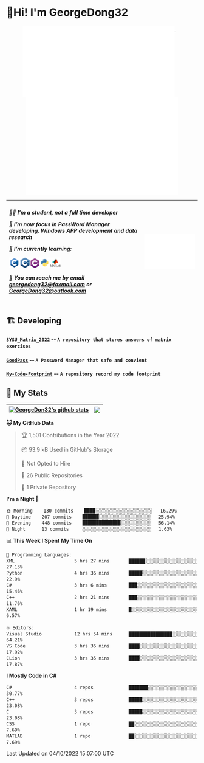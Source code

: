 # 👋Hi! I'm GeorgeDong32
<p align="center">
  <a href="#">
    <img width="400" align="top" src="https://github.com/GeorgeDong32/GeorgeDong32/blob/main/metrics.classic.svg" />
  </a>
  &emsp;
  <a href="#">
    <img width="400" align="top" src="https://github.com/GeorgeDong32/GeorgeDong32/blob/main/metrics.achievements.svg" />
  </a>
</p>

| <h5 align="left"><p>🧑‍🎓 I'm a student, not a full time developer</p><p>👀 I’m now focus in PassWord Manager developing, Windows APP development and data research</p><p>📖 I’m currently learning:</p><code><img height="28" alt="C" src="https://raw.githubusercontent.com/github/explore/f3e22f0dca2be955676bc70d6214b95b13354ee8/topics/c/c.png"></code><code><img height="28" alt="C++" src="https://raw.githubusercontent.com/github/explore/180320cffc25f4ed1bbdfd33d4db3a66eeeeb358/topics/cpp/cpp.png"></code><code><img height="26" alt="C#" src="https://github.com/GeorgeDong32/GeorgeDong32/blob/main/C%23Logo.png"></code><code><img height="28" alt="Python" src="https://raw.githubusercontent.com/github/explore/80688e429a7d4ef2fca1e82350fe8e3517d3494d/topics/python/python.png"></code><code><img height="28" alt="Matlab" src="https://raw.githubusercontent.com/github/explore/80688e429a7d4ef2fca1e82350fe8e3517d3494d/topics/matlab/matlab.png"></code></p>💬 You can reach me by email georgedong32@foxmail.com or GeorgeDong32@outlook.com</p></h5> | <img width="450" alt="my-commit-calendar" src="https://github.com/GeorgeDong32/GeorgeDong32/blob/main/metrics.plugin.isocalendar.svg" > |
| ------------- | ------------- |


#### 
#### 
#### 
#### 

## 🏗️ Developing
#### [`SYSU_Matrix_2022`](https://github.com/GeorgeDong32/SYSU_Matrix_2022) -- `A repository that stores answers of matrix exercises`
#### [`GoodPass`](https://github.com/GeorgeDong32/GoodPass) -- `A Password Manager that safe and convient`
#### [`My-Code-Footprint`](https://github.com/GeorgeDong32/My-Code-Footprint) -- `A repository record my code footprint`
## 🚀 My Stats

| <a href="https://github.com/GeorgeDong32/github-readme-stats"><img align="center" src="https://github-readme-stats-one-topaz-92.vercel.app/api?username=GeorgeDong32&show_icons=true&bg_color=45,34558b,FFFFFF&title_color=FFFFFF&icon_color=F5DF4D&hide_border=1" alt="GeorgeDon32's github stats" /></a> | <a href="https://github.com/GeorgeDong32/github-readme-stats"><img align="center" height="192" src="https://github-readme-stats-one-topaz-92.vercel.app/api/top-langs/?username=GeorgeDong32&layout=compact&bg_color=45,FFFFFF,34558b&title_color=555555&hide_border=1" /></a> |
| ------------- | ------------- |


<!--START_SECTION:waka-->
**🐱 My GitHub Data** 

> 🏆 1,501 Contributions in the Year 2022
 > 
> 📦 93.9 kB Used in GitHub's Storage 
 > 
> 🚫 Not Opted to Hire
 > 
> 📜 26 Public Repositories 
 > 
> 🔑 1 Private Repository 
 > 
**I'm a Night 🦉** 

```text
🌞 Morning    130 commits    ████░░░░░░░░░░░░░░░░░░░░░   16.29% 
🌆 Daytime    207 commits    ██████░░░░░░░░░░░░░░░░░░░   25.94% 
🌃 Evening    448 commits    ██████████████░░░░░░░░░░░   56.14% 
🌙 Night      13 commits     ░░░░░░░░░░░░░░░░░░░░░░░░░   1.63%

```


📊 **This Week I Spent My Time On** 

```text
💬 Programming Languages: 
XML                      5 hrs 27 mins       ██████░░░░░░░░░░░░░░░░░░░   27.15% 
Python                   4 hrs 36 mins       █████░░░░░░░░░░░░░░░░░░░░   22.9% 
C#                       3 hrs 6 mins        ███░░░░░░░░░░░░░░░░░░░░░░   15.46% 
C++                      2 hrs 21 mins       ███░░░░░░░░░░░░░░░░░░░░░░   11.76% 
XAML                     1 hr 19 mins        █░░░░░░░░░░░░░░░░░░░░░░░░   6.57%

🔥 Editors: 
Visual Studio            12 hrs 54 mins      ████████████████░░░░░░░░░   64.21% 
VS Code                  3 hrs 36 mins       ████░░░░░░░░░░░░░░░░░░░░░   17.92% 
CLion                    3 hrs 35 mins       ████░░░░░░░░░░░░░░░░░░░░░   17.87%

```

**I Mostly Code in C#** 

```text
C#                       4 repos             ███████░░░░░░░░░░░░░░░░░░   30.77% 
C++                      3 repos             █████░░░░░░░░░░░░░░░░░░░░   23.08% 
C                        3 repos             █████░░░░░░░░░░░░░░░░░░░░   23.08% 
CSS                      1 repo              ██░░░░░░░░░░░░░░░░░░░░░░░   7.69% 
MATLAB                   1 repo              ██░░░░░░░░░░░░░░░░░░░░░░░   7.69%

```



 Last Updated on 04/10/2022 15:07:00 UTC
<!--END_SECTION:waka-->

